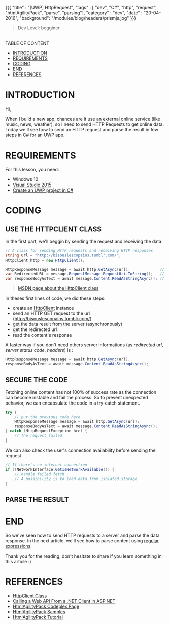 {{{ 
    "title"     : "[UWP] HttpRequest", 
    "tags"      : [ "dev", "C#", "http", "request", "htmlAgilityPack", "parse", "parsing"], 
    "category"  : "dev", 
    "date"      : "20-04-2016", 
    "background": "/modules/blog/headers/prismjs.jpg" 
}}}

> Dev Level: begginer

<br>
TABLE OF CONTENT

* [INTRODUCTION](#introduction)
* [REQUIREMENTS](#requirements)
* [CODING](#coding)
* [END](#end)
* [REFERENCES](#references)

# INTRODUCTION

Hi,

When I build a new app, chances are it use an external online service (like music, news, weather), so I need to send HTTP Requests to get online data. Today we'll see how to send an HTTP request and parse the result in few steps in C# for an UWP app.

# REQUIREMENTS

For this lesson, you need:
* Windows 10
* [Visual Studio 2015](https://www.microsoft.com/france/visual-studio/)
* [Create an UWP project in C#](https://msdn.microsoft.com/en-us/windows/uwp/get-started/universal-application-platform-guide)

# CODING

## USE THE HTTPCLIENT CLASS

In the first part, we'll beggin by sending the request and receiving the data.

```c#
// A class for sending HTTP requests and receiving HTTP responses
string url = "http://bisouslescopains.tumblr.com/";
HttpClient http = new HttpClient();

HttpResponseMessage message = await http.GetAsync(url);             // get the response asynchronously
var RedirectedURL = message.RequestMessage.RequestUri.ToString();   // get the redirected url
var responseBodyAsText = await message.Content.ReadAsStringAsync(); // get the content's response
```

> [MSDN page about the HttpClient class](https://msdn.microsoft.com/en-us/library/system.net.http.httpclient(v=vs.118).aspx)

In theses first lines of code, we did these steps:
* create an [HttpClient](https://msdn.microsoft.com/en-us/library/system.net.http.httpclient(v=vs.118).aspx) instance
* send an HTTP GET request to the url (http://bisouslescopains.tumblr.com/)
* get the data result from the server (asynchronously)
* get the redirected url
* read the content's response

A faster way if you don't need others server informations (as _redirected url_, _server status code_, _headers_) is :
```c#
HttpResponseMessage message = await http.GetAsync(url);
responseBodyAsText = await message.Content.ReadAsStringAsync();
```

## SECURE THE CODE

Fetching online content has not 100% of success rate as the connection can become instable and fail the process.
So to prevent unexpected behavior, we can encapsulate the code in a try-catch statement.

```c#
try {
    // put the previous code here
    HttpResponseMessage message = await http.GetAsync(url);
    responseBodyAsText = await message.Content.ReadAsStringAsync();
} catch (HttpRequestException hre) {
    // The request failed
}
```

We can also check the user's connection availability before sending the request

```c#
// If there's no internet connection
if (!NetworkInterface.GetIsNetworkAvailable()) {
    // handle failed fetch 
    // A possibility is to load data from isolated storage
}
```

## PARSE THE RESULT

# END

So we've seen how to send HTTP requests to a server and parse the data response.
In the next article, we'll see how to parse content using [regular expressions](http://www.wikiwand.com/en/Regular_expression).

Thank you for the reading, don't hesitate to share if you learn something in this article :)

# REFERENCES
* [HttpClient Class](https://msdn.microsoft.com/en-us/library/system.net.http.httpclient(v=vs.118).aspx)
* [Calling a Web API From a .NET Client in ASP.NET](http://www.asp.net/web-api/overview/advanced/calling-a-web-api-from-a-net-client)
* [HtmlAgilityPack Codeplex Page](https://htmlagilitypack.codeplex.com/)
* [HtmlAgilityPack Samples](http://htmlagilitypack.codeplex.com/wikipage?title=Examples)
* [HtmlAgilityPack Tutorial](http://articles.runtings.co.uk/2009/09/htmlagilitypack-article-series.html)
